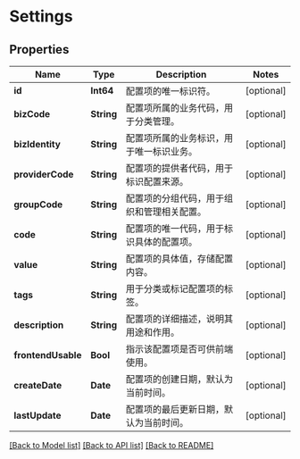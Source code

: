 # Settings

## Properties
Name | Type | Description | Notes
------------ | ------------- | ------------- | -------------
**id** | **Int64** | 配置项的唯一标识符。 | [optional] 
**bizCode** | **String** | 配置项所属的业务代码，用于分类管理。 | [optional] 
**bizIdentity** | **String** | 配置项所属的业务标识，用于唯一标识业务。 | [optional] 
**providerCode** | **String** | 配置项的提供者代码，用于标识配置来源。 | [optional] 
**groupCode** | **String** | 配置项的分组代码，用于组织和管理相关配置。 | [optional] 
**code** | **String** | 配置项的唯一代码，用于标识具体的配置项。 | [optional] 
**value** | **String** | 配置项的具体值，存储配置内容。 | [optional] 
**tags** | **String** | 用于分类或标记配置项的标签。 | [optional] 
**description** | **String** | 配置项的详细描述，说明其用途和作用。 | [optional] 
**frontendUsable** | **Bool** | 指示该配置项是否可供前端使用。 | [optional] 
**createDate** | **Date** | 配置项的创建日期，默认为当前时间。 | [optional] 
**lastUpdate** | **Date** | 配置项的最后更新日期，默认为当前时间。 | [optional] 

[[Back to Model list]](../README.md#documentation-for-models) [[Back to API list]](../README.md#documentation-for-api-endpoints) [[Back to README]](../README.md)


